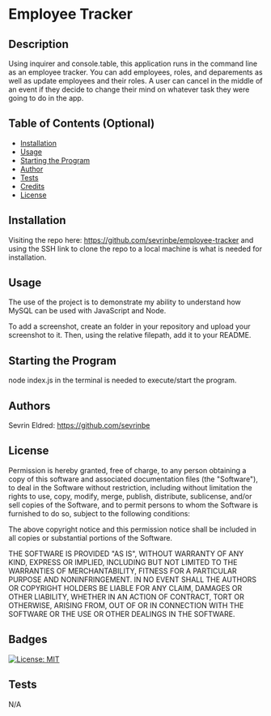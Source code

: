 
  # Employee Tracker

  ## Description
  
  Using inquirer and console.table, this application runs in the command line as an employee tracker. You can add employees, roles, and deparements as well as update employees and their roles. A user can cancel in the middle of an event if they decide to change their mind on whatever task they were going to do in the app.
  
  ## Table of Contents (Optional)
    
  - [Installation](#installation)
  - [Usage](#usage)
  - [Starting the Program](#starting-the-program)
  - [Author](#authors)
  - [Tests](#tests)
  - [Credits](#credits)
  - [License](#license)
  
  ## Installation
  
  Visiting the repo here: https://github.com/sevrinbe/employee-tracker and using the SSH link to clone the repo to a local machine is what is needed for installation.

  ## Usage
  
  The use of the project is to demonstrate my ability to understand how MySQL can be used with JavaScript and Node. 
  
  To add a screenshot, create an  folder in your repository and upload your screenshot to it. Then, using the relative filepath, add it to your README.

  ## Starting the Program

  node index.js in the terminal is needed to execute/start the program.

  ## Authors
  
  Sevrin Eldred: https://github.com/sevrinbe
    
  ## License
  
  Permission is hereby granted, free of charge, to any person obtaining a copy of this software and associated documentation files (the "Software"), to     deal in the Software without restriction, including without limitation the rights to use, copy, modify, merge, publish, distribute, sublicense, and/or   sell copies of the Software, and to permit persons to whom the Software is furnished to do so, subject to the following conditions:
      
  The above copyright notice and this permission notice shall be included in all copies or substantial portions of the Software.
      
  THE SOFTWARE IS PROVIDED "AS IS", WITHOUT WARRANTY OF ANY KIND, EXPRESS OR IMPLIED, INCLUDING BUT NOT LIMITED TO THE WARRANTIES OF MERCHANTABILITY,       FITNESS FOR A PARTICULAR PURPOSE AND NONINFRINGEMENT. IN NO EVENT SHALL THE AUTHORS OR COPYRIGHT HOLDERS BE LIABLE FOR ANY CLAIM, DAMAGES OR OTHER       LIABILITY, WHETHER IN AN ACTION OF CONTRACT, TORT OR OTHERWISE, ARISING FROM, OUT OF OR IN CONNECTION WITH THE SOFTWARE OR THE USE OR OTHER DEALINGS     IN THE SOFTWARE.
    
  ## Badges
  
  [![License: MIT](https://img.shields.io/badge/License-MIT-yellow.svg)](https://opensource.org/licenses/MIT)
 
  ## Tests
  
  N/A
